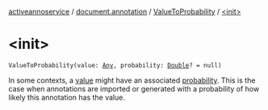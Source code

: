 [activeannoservice](../../index.md) / [document.annotation](../index.md) / [ValueToProbability](index.md) / [&lt;init&gt;](./-init-.md)

# &lt;init&gt;

`ValueToProbability(value: `[`Any`](https://kotlinlang.org/api/latest/jvm/stdlib/kotlin/-any/index.html)`, probability: `[`Double`](https://kotlinlang.org/api/latest/jvm/stdlib/kotlin/-double/index.html)`? = null)`

In some contexts, a [value](value.md) might have an associated [probability](probability.md). This is the case when annotations are imported or generated with a
probability of how likely this annotation has the value.

